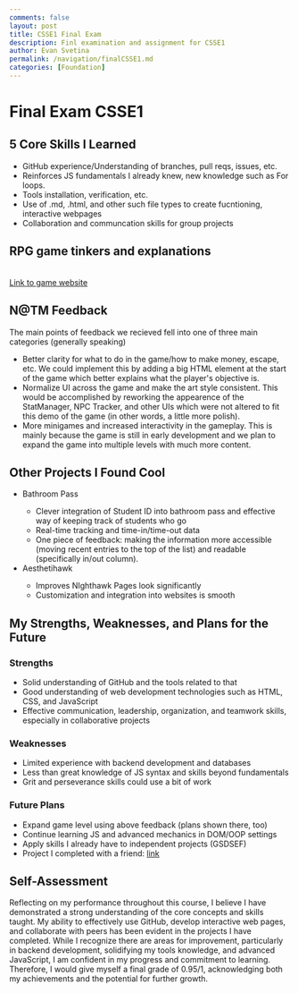 ```yaml
---
comments: false
layout: post
title: CSSE1 Final Exam
description: Finl examination and assignment for CSSE1
author: Evan Svetina
permalink: /navigation/finalCSSE1.md
categories: [Foundation]
---
```



<h1>Final Exam CSSE1</h1>
<h2>5 Core Skills I Learned</h2>
<ul>
    <li>GitHub experience/Understanding of branches, pull reqs, issues, etc.</li>
    <li>Reinforces JS fundamentals I already knew, new knowledge such as For loops.</li>
    <li>Tools installation, verification, etc.</li>
    <li>Use of .md, .html, and other such file types to create fucntioning, interactive webpages</li>
    <li>Collaboration and communcation skills for group projects</li>
</ul>
<h2>RPG game tinkers and explanations</h2>
<br><a href="https://evansvetina.github.io/discordBasementSimulator/">Link to game website</a><br>
<h2>N@TM Feedback</h2>
The main points of feedback we recieved fell into one of three main categories (generally speaking)
<ul>
    <li>Better clarity for what to do in the game/how to make money, escape, etc. We could implement this by adding a big HTML element at the start of the game which better explains what the player's objective is.</li>
    <li>Normalize UI across the game and make the art style consistent. This would be accomplished by reworking the appearence of the StatManager, NPC Tracker, and other UIs which were not altered to fit this demo of the game (in other words, a little more polish).</li>
    <li>More minigames and increased interactivity in the gameplay. This is mainly because the game is still in early development and we plan to expand the game into multiple levels with much more content.</li>
</ul>
<h2>Other Projects I Found Cool</h2>
<ul>
    <li>Bathroom Pass</li>
    <ul>
        <li>Clever integration of Student ID into bathroom pass and effective way of keeping track of students who go</li>
        <li>Real-time tracking and time-in/time-out data</li>
        <li>One piece of feedback: making the information more accessible (moving recent entries to the top of the list) and readable (specifically in/out column).</li>
    </ul>
    <li>Aesthetihawk</li>
    <ul>
        <li>Improves NIghthawk Pages look significantly</li>
        <li>Customization and integration into websites is smooth</li>
    </ul>
</ul>
<h2>My Strengths, Weaknesses, and Plans for the Future</h2>
<h3>Strengths</h3>
<ul>
    <li>Solid understanding of GitHub and the tools related to that</li>
    <li>Good understanding of web development technologies such as HTML, CSS, and JavaScript</li>
    <li>Effective communication, leadership, organization, and teamwork skills, especially in collaborative projects</li>
</ul>
<h3>Weaknesses</h3>
<ul>
    <li>Limited experience with backend development and databases</li>
    <li>Less than great knowledge of JS syntax and skills beyond fundamentals</li>
    <li>Grit and perseverance skills could use a bit of work</li>
</ul>
<h3>Future Plans</h3>
<ul>
    <li>Expand game level using above feedback (plans shown there, too)</li>
    <li>Continue learning JS and advanced mechanics in DOM/OOP settings</li>
    <li>Apply skills I already have to independent projects (GSDSEF)</li>
    <li>Project I completed with a friend: <a href="https://github.com/Nikhile22427/ISEF">link</a></li>
</ul>
<h2>Self-Assessment</h2>
<p>Reflecting on my performance throughout this course, I believe I have demonstrated a strong understanding of the core concepts and skills taught. My ability to effectively use GitHub, develop interactive web pages, and collaborate with peers has been evident in the projects I have completed. While I recognize there are areas for improvement, particularly in backend development, solidifying my tools knowledge, and advanced JavaScript, I am confident in my progress and commitment to learning. Therefore, I would give myself a final grade of 0.95/1, acknowledging both my achievements and the potential for further growth.</p>